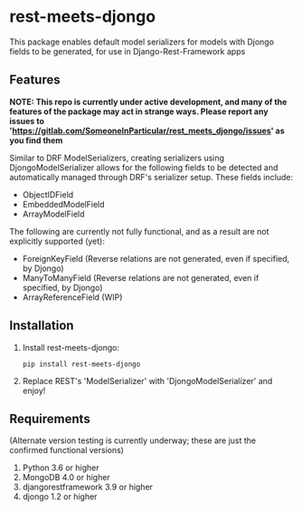 rest-meets-djongo
===
This package enables default model serializers for models with Djongo 
fields to be generated, for use in Django-Rest-Framework apps

## Features
**NOTE: This repo is currently under active development, and many of the
features of the package may act in strange ways. Please report any issues 
to 'https://gitlab.com/SomeoneInParticular/rest_meets_djongo/issues' as 
you find them**

Similar to DRF ModelSerializers, creating serializers using 
DjongoModelSerializer allows for the following fields to be detected and 
automatically managed through DRF's serializer setup. These fields 
include:
* ObjectIDField
* EmbeddedModelField
* ArrayModelField

The following are currently not fully functional, and as a result are 
not explicitly supported (yet):
* ForeignKeyField (Reverse relations are not generated, even if specified, 
by Djongo)
* ManyToManyField (Reverse relations are not generated, even if specified, 
by Djongo)
* ArrayReferenceField (WIP)

## Installation
<ol><li>
Install rest-meets-djongo:

```
pip install rest-meets-djongo
```

</li><li>
Replace REST's 'ModelSerializer' with 'DjongoModelSerializer' and enjoy!
</li></ol>

## Requirements
(Alternate version testing is currently underway; these are just the 
confirmed functional versions)

1. Python 3.6 or higher
2. MongoDB 4.0 or higher
3. djangorestframework 3.9 or higher
4. djongo 1.2 or higher
